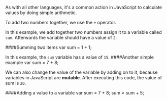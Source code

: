 As with all other languages, it's a common action in JavaScript to calculate values by doing simple arithmetic.

To add two numbers together, we use the `+` operator.

In this example, we add together two numbers assign it to a variable called `sum`. Afterwards the variable should have a value of `2`.

####Summing two items
    var sum = 1 + 1;

In this example, the `sum` variable has a value of `15`.
####Another simple example
    var sum = 7 + 8;

We can also change the value of the variable by adding on to it, because variables in JavaScript are **mutable**. After executing this code, the value of sum is `20`.

####Adding a value to a variable
    var sum = 7 + 8;
    sum = sum + 5;



